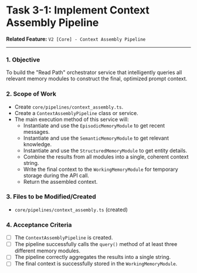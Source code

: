 
# Task 3-1: Implement Context Assembly Pipeline

**Related Feature:** `V2 [Core] - Context Assembly Pipeline`

---

### 1. Objective
To build the "Read Path" orchestrator service that intelligently queries all relevant memory modules to construct the final, optimized prompt context.

### 2. Scope of Work
- Create `core/pipelines/context_assembly.ts`.
- Create a `ContextAssemblyPipeline` class or service.
- The main execution method of this service will:
  - Instantiate and use the `EpisodicMemoryModule` to get recent messages.
  - Instantiate and use the `SemanticMemoryModule` to get relevant knowledge.
  - Instantiate and use the `StructuredMemoryModule` to get entity details.
  - Combine the results from all modules into a single, coherent context string.
  - Write the final context to the `WorkingMemoryModule` for temporary storage during the API call.
  - Return the assembled context.

### 3. Files to be Modified/Created
- `core/pipelines/context_assembly.ts` (created)

### 4. Acceptance Criteria
- [ ] The `ContextAssemblyPipeline` is created.
- [ ] The pipeline successfully calls the `query()` method of at least three different memory modules.
- [ ] The pipeline correctly aggregates the results into a single string.
- [ ] The final context is successfully stored in the `WorkingMemoryModule`.
